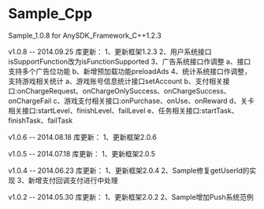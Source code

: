 Sample_Cpp
==========
Sample_1.0.8 for AnySDK_Framework_C++1.2.3

v1.0.8  -- 2014.09.25
库更新：
1、更新框架1.2.3
2、用户系统接口isSupportFunction改为isFunctionSupported
3、广告系统接口作调整
a、接口支持多个广告位功能
b、新增预加载功能preloadAds
4、统计系统接口作调整，支持游戏相关统计
a、游戏账号信息统计接口setAccount
b、支付相关接口:onChargeRequest、onChargeOnlySuccess、onChargeSuccess、onChargeFail
c、游戏支付相关接口:onPurchase、onUse、onReward
d、关卡相关接口:startLevel、finishLevel、failLevel
e、任务相关接口:startTask、finishTask、failTask

v1.0.6  -- 2014.08.18
库更新：
1、更新框架2.0.6


v1.0.5  -- 2014.07.18
库更新：
1、更新框架2.0.5

v1.0.4  -- 2014.06.23
库更新：
1、更新框架2.0.4
2、Sample修复getUserId的实现
3、新增支付回调支付进行中处理

v1.0.2  -- 2014.05.30
库更新：
1、更新框架2.0.2
2、Sample增加Push系统范例

